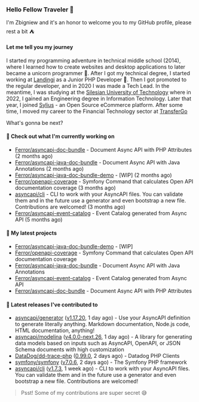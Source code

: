 ### Hello Fellow Traveler 👋

I'm Zbigniew and it's an honor to welcome you to my GitHub profile, please rest a bit ⛺️

#### Let me tell you my journey

I started my programming adventure in technical middle school (2014), where I learned how to create websites and desktop applications to later became a unicorn programmer 🦄. After I got my technical degree, I started working at [Landingi](https://github.com/landingi) as a Junior PHP Developer 🥇. Then I got promoted to the regular developer, and in 2020 I was made a Tech Lead. In the meantime, I was studying at the [Silesian University of Technology](https://www.polsl.pl/en/) where in 2022, I gained an Engineering degree in Information Technology. Later that year, I joined [Sylius](https://github.com/sylius) - an Open Source eCommerce platform. After some time, I moved my career to the Financial Technology sector at [TransferGo](https://github.com/transfergo)

What's gonna be next?

#### 👷 Check out what I'm currently working on

- [Ferror/asyncapi-doc-bundle](https://github.com/Ferror/asyncapi-doc-bundle) - Document Async API with PHP Attributes (2 months ago)
- [Ferror/asyncapi-java-doc-bundle](https://github.com/Ferror/asyncapi-java-doc-bundle) - Document Async API with Java Annotations (2 months ago)
- [Ferror/asyncapi-java-doc-bundle-demo](https://github.com/Ferror/asyncapi-java-doc-bundle-demo) - [WIP] (2 months ago)
- [Ferror/openapi-coverage](https://github.com/Ferror/openapi-coverage) - Symfony Command that calculates Open API documentation coverage (3 months ago)
- [asyncapi/cli](https://github.com/asyncapi/cli) - CLI to work with your AsyncAPI files. You can validate them and in the future use a generator and even bootstrap a new file. Contributions are welcomed! (3 months ago)
- [Ferror/asyncapi-event-catalog](https://github.com/Ferror/asyncapi-event-catalog) - Event Catalog generated from Async API (5 months ago)

#### 🌱 My latest projects

- [Ferror/asyncapi-java-doc-bundle-demo](https://github.com/Ferror/asyncapi-java-doc-bundle-demo) - [WIP]
- [Ferror/openapi-coverage](https://github.com/Ferror/openapi-coverage) - Symfony Command that calculates Open API documentation coverage
- [Ferror/asyncapi-java-doc-bundle](https://github.com/Ferror/asyncapi-java-doc-bundle) - Document Async API with Java Annotations
- [Ferror/asyncapi-event-catalog](https://github.com/Ferror/asyncapi-event-catalog) - Event Catalog generated from Async API
- [Ferror/asyncapi-doc-bundle](https://github.com/Ferror/asyncapi-doc-bundle) - Document Async API with PHP Attributes

#### 🔭 Latest releases I've contributed to

- [asyncapi/generator](https://github.com/asyncapi/generator) ([v1.17.20](https://github.com/asyncapi/generator/releases/tag/v1.17.20), 1 day ago) - Use your AsyncAPI definition to generate literally anything. Markdown documentation, Node.js code, HTML documentation, anything!
- [asyncapi/modelina](https://github.com/asyncapi/modelina) ([v4.0.0-next.26](https://github.com/asyncapi/modelina/releases/tag/v4.0.0-next.26), 1 day ago) - A library for generating data models based on inputs such as AsyncAPI, OpenAPI, or JSON Schema documents with high customization
- [DataDog/dd-trace-php](https://github.com/DataDog/dd-trace-php) ([0.99.0](https://github.com/DataDog/dd-trace-php/releases/tag/0.99.0), 2 days ago) - Datadog PHP Clients
- [symfony/symfony](https://github.com/symfony/symfony) ([v7.0.6](https://github.com/symfony/symfony/releases/tag/v7.0.6), 2 days ago) - The Symfony PHP framework
- [asyncapi/cli](https://github.com/asyncapi/cli) ([v1.7.3](https://github.com/asyncapi/cli/releases/tag/v1.7.3), 1 week ago) - CLI to work with your AsyncAPI files. You can validate them and in the future use a generator and even bootstrap a new file. Contributions are welcomed!

>
> Psst! Some of my contributions are super secret 😅
>
